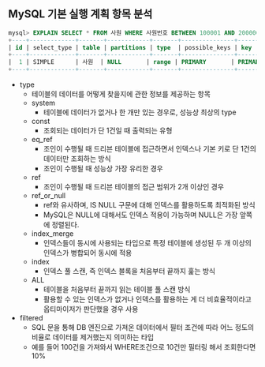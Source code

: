 ## MySQL 기본 실행 계획 항목 분석

```SQL
mysql> EXPLAIN SELECT * FROM 사원 WHERE 사원번호 BETWEEN 100001 AND 200000;
+----+-------------+-------+------------+-------+---------------+---------+---------+------+-------+----------+-------------+
| id | select_type | table | partitions | type  | possible_keys | key     | key_len | ref  | rows  | filtered | Extra       |
+----+-------------+-------+------------+-------+---------------+---------+---------+------+-------+----------+-------------+
|  1 | SIMPLE      | 사원  | NULL       | range | PRIMARY       | PRIMARY | 4       | NULL | 20080 |   100.00 | Using where |
+----+-------------+-------+------------+-------+---------------+---------+---------+------+-------+----------+-------------+
```

* type
  * 테이블의 데이터를 어떻게 찾을지에 관한 정보를 제공하는 항목
  * system
    * 테이블에 데이터가 없거나 한 개만 있는 경우로, 성능상 최상의 type
  * const
    * 조회되는 데이터가 단 1건일 때 출력되는 유형
  * eq_ref
    * 조인이 수행될 때 드리븐 테이블에 접근하면서 인덱스나 기본 키로 단 1건의 데이터만 조회하는 방식
    * 조인이 수행될 때 성능상 가장 유리한 경우
  * ref
    * 조인이 수행될 때 드리븐 테이블의 접근 범위가 2개 이상인 경우
  * ref_or_null
    * ref와 유사하며, IS NULL 구문에 대해 인덱스를 활용하도록 최적화된 방식
    * MySQL은 NULL에 대해서도 인덱스 적용이 가능하며 NULL은 가장 앞쪽에 정렬된다.
  * index_merge
    * 인덱스들이 동시에 사용되는 타입으로 특정 테이블에 생성된 두 개 이상의 인덱스가 병합되어 동시에 적용
  * index
    * 인덱스 풀 스캔, 즉 인덱스 블록을 처음부터 끝까지 훑는 방식
  * ALL
    * 테이블을 처음부터 끝까지 읽는 테이블 풀 스캔 방식
    * 활용할 수 있는 인덱스가 없거나 인덱스를 활용하는 게 더 비효율적이라고 옵티마이저가 판단했을 경우 사용
* filtered
  * SQL 문을 통해 DB 엔진으로 가져온 데이터에서 필터 조건에 따라 어느 정도의 비율로 데이터를 제거했는지 의미하는 타입
  * 예를 들어 100건을 가져와서 WHERE조건으로 10건만 필터링 해서 조회한다면 10%